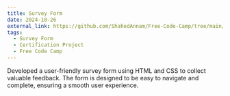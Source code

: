 ```yaml
---
title: Survey Form
date: 2024-10-26
external_link: https://github.com/ShahedAnnam/Free-Code-Camp/tree/main/Certification%20Project/SurveyForm
tags:
  - Survey Form
  - Certification Project
  - Free Code Camp
---
```


Developed a user-friendly survey form using HTML and CSS to collect valuable feedback. The form is designed to be easy to navigate and complete, ensuring a smooth user experience.

<!--more-->
